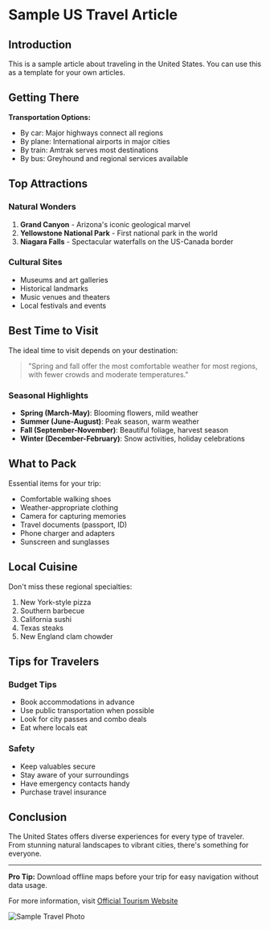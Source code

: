 # Sample US Travel Article

## Introduction

This is a sample article about traveling in the United States. You can use this as a template for your own articles.

## Getting There

**Transportation Options:**
- By car: Major highways connect all regions
- By plane: International airports in major cities
- By train: Amtrak serves most destinations
- By bus: Greyhound and regional services available

## Top Attractions

### Natural Wonders

1. **Grand Canyon** - Arizona's iconic geological marvel
2. **Yellowstone National Park** - First national park in the world
3. **Niagara Falls** - Spectacular waterfalls on the US-Canada border

### Cultural Sites

- Museums and art galleries
- Historical landmarks
- Music venues and theaters
- Local festivals and events

## Best Time to Visit

The ideal time to visit depends on your destination:

> "Spring and fall offer the most comfortable weather for most regions, with fewer crowds and moderate temperatures."

### Seasonal Highlights

- **Spring (March-May)**: Blooming flowers, mild weather
- **Summer (June-August)**: Peak season, warm weather
- **Fall (September-November)**: Beautiful foliage, harvest season
- **Winter (December-February)**: Snow activities, holiday celebrations

## What to Pack

Essential items for your trip:

* Comfortable walking shoes
* Weather-appropriate clothing
* Camera for capturing memories
* Travel documents (passport, ID)
* Phone charger and adapters
* Sunscreen and sunglasses

## Local Cuisine

Don't miss these regional specialties:

1. New York-style pizza
2. Southern barbecue
3. California sushi
4. Texas steaks
5. New England clam chowder

## Tips for Travelers

### Budget Tips
- Book accommodations in advance
- Use public transportation when possible
- Look for city passes and combo deals
- Eat where locals eat

### Safety
- Keep valuables secure
- Stay aware of your surroundings
- Have emergency contacts handy
- Purchase travel insurance

## Conclusion

The United States offers diverse experiences for every type of traveler. From stunning natural landscapes to vibrant cities, there's something for everyone.

---

**Pro Tip:** Download offline maps before your trip for easy navigation without data usage.

For more information, visit [Official Tourism Website](https://www.example.com)

![Sample Travel Photo](https://via.placeholder.com/800x450?text=Your+Travel+Photo+Here)
